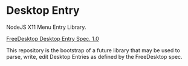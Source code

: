 # Desktop Entry

NodeJS X11 Menu Entry Library.

[FreeDesktop Desktop Entry Spec. 1.0](http://standards.freedesktop.org/desktop-entry-spec/desktop-entry-spec-1.0.html)

This repository is the bootstrap of a future library that may be used to parse, write, edit Desktop Entries as defined by the FreeDesktop spec.
